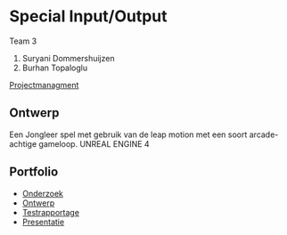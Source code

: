 # Special Input/Output
Team 3
1. Suryani Dommershuijzen 
2. Burhan Topaloglu

[Projectmanagment](https://trello.com/b/utXIRx2o/special-i-o-2019) <Trello scrumboard bijvoorbeeld>

## Ontwerp
Een Jongleer spel met gebruik van de leap motion met een soort arcade-achtige gameloop.
UNREAL ENGINE 4

## Portfolio

* [Onderzoek](https://docs.google.com/document/d/1vyn25INF8OtyxaHip3uZj5VsCk2gKoKTWddr8lDMXE8/edit?usp=sharing)
* [Ontwerp](https://docs.google.com/document/d/1MAr3Nh2zTekRZ3aecTVaKu6C7fJeAlsxP5tcsDQetVc/edit?usp=sharing)
* [Testrapportage](https://docs.google.com/document/d/1WRjIL5w7q1zkwCI9Dz6VY5SPGNmWc-jUP4ERPgwVBHk/edit?usp=sharing)
* [Presentatie](https://docs.google.com/presentation/d/17GPiD2Xtq7stFSXaMAIYU8GYt4BlDQk5b8gV_ARA-_8/edit?usp=sharing)

